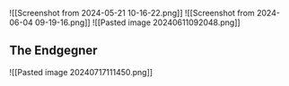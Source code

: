 ![[Screenshot from 2024-05-21 10-16-22.png]]
![[Screenshot from 2024-06-04 09-19-16.png]]
![[Pasted image 20240611092048.png]]

## The Endgegner
![[Pasted image 20240717111450.png]]

